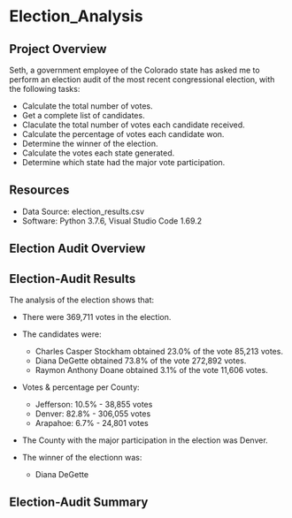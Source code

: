 # Election_Analysis

## Project Overview

Seth, a government employee of the Colorado state has asked me to perform an election audit of the most recent congressional election, with the following tasks:

* Calculate the total number of votes.
* Get a complete list of candidates.
* Claculate the total number of votes each candidate received.
* Calculate the percentage of votes each candidate won.
* Determine the winner of the election.
* Calculate the votes each state generated.
* Determine which state had the major vote participation.

## Resources 

* Data Source: election_results.csv
* Software: Python 3.7.6, Visual Studio Code 1.69.2

## Election Audit Overview

## Election-Audit Results 
The analysis of the election shows that:
- There were 369,711 votes in the election.

- The candidates were:
  - Charles Casper Stockham obtained 23.0% of the vote 85,213 votes.
  - Diana DeGette obtained 73.8% of the vote 272,892 votes.
  - Raymon Anthony Doane obtained 3.1% of the vote 11,606 votes. 

- Votes & percentage per County:
  - Jefferson: 10.5% - 38,855 votes
  - Denver: 82.8% - 306,055 votes
  - Arapahoe: 6.7% - 24,801 votes

- The County with the major participation in the election was Denver.

- The winner of the electionn was:
  - Diana DeGette
  
## Election-Audit Summary 
